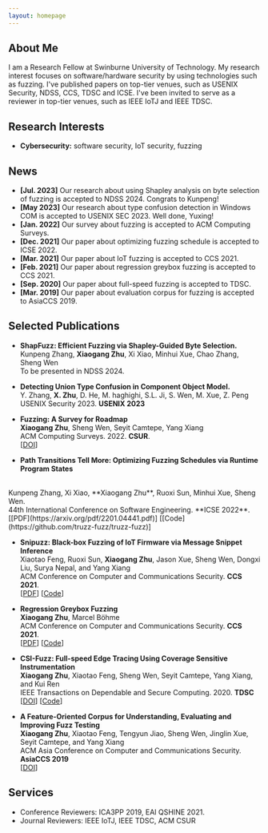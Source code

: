 ```yaml
---
layout: homepage
---
```


## About Me

I am a Research Fellow at Swinburne University of Technology. My research interest focuses on software/hardware security by using technologies such as fuzzing. I've published papers on top-tier venues, such as USENIX Security, NDSS, CCS, TDSC and ICSE. I've been invited to serve as a reviewer in top-tier venues, such as IEEE IoTJ and IEEE TDSC.

## Research Interests

- **Cybersecurity:** software security, IoT security, fuzzing
<!-- - **Machine Learning:** meta-learning, incremental learning, transfer learning -->

## News

- **[Jul. 2023]** Our research about using Shapley analysis on byte selection of fuzzing is accepted to NDSS 2024. Congrats to Kunpeng!
- **[May 2023]** Our research about type confusion detection in Windows COM is accepted to USENIX SEC 2023. Well done, Yuxing!
- **[Jan. 2022]** Our survey about fuzzing is accepted to ACM Computing Surveys.
- **[Dec. 2021]** Our paper about optimizing fuzzing schedule is accepted to ICSE 2022.
- **[Mar. 2021]** Our paper about IoT fuzzing is accepted to CCS 2021.
- **[Feb. 2021]** Our paper about regression greybox fuzzing is accepted to CCS 2021.
- **[Sep. 2020]** Our paper about full-speed fuzzing is accepted to TDSC.
- **[Mar. 2019]** Our paper about evaluation corpus for fuzzing is accepted to AsiaCCS 2019.

## Selected Publications
- **ShapFuzz: Efficient Fuzzing via Shapley-Guided Byte Selection.**
  <br>
  Kunpeng Zhang, **Xiaogang Zhu**, Xi Xiao, Minhui Xue, Chao Zhang, Sheng Wen
  <br>
  To be presented in NDSS 2024.
  <br>

- **Detecting Union Type Confusion in Component Object Model.**
  <br>
  Y. Zhang, **X. Zhu**, D. He, M. haghighi, S.L. Ji, S. Wen, M. Xue, Z. Peng
  <br>
  USENIX Security 2023. **USENIX 2023**
  <br>

- **Fuzzing: A Survey for Roadmap**
  <br>
  **Xiaogang Zhu**, Sheng Wen, Seyit Camtepe, Yang Xiang
  <br>
  ACM Computing Surveys. 2022. **CSUR**.
  <br>
  [[DOI](https://doi.org/10.1145/3512345)]
  <!-- <strong><i style="color:#e74d3c">Oral Presentation</i></strong> -->

- **Path Transitions Tell More: Optimizing Fuzzing Schedules via Runtime Program States**
<br>
Kunpeng Zhang, Xi Xiao, **Xiaogang Zhu**, Ruoxi Sun, Minhui Xue, Sheng Wen.
<br>
44th International Conference on Software Engineering. **ICSE 2022**.
<br>
[[PDF](https://arxiv.org/pdf/2201.04441.pdf)] [[Code](https://github.com/truzz-fuzz/truzz-fuzz)]

- **Snipuzz: Black-box Fuzzing of IoT Firmware via Message Snippet Inference**
  <br>
  Xiaotao Feng, Ruoxi Sun, **Xiaogang Zhu**, Jason Xue, Sheng Wen, Dongxi Liu, Surya Nepal, and Yang Xiang
  <br>
  ACM Conference on Computer and Communications Security. **CCS 2021**.
  <br>
  [[PDF](https://arxiv.org/pdf/2105.05445.pdf)] [[Code](https://github.com/XtEsco/Snipuzz)]

- **Regression Greybox Fuzzing**
  <br>
  **Xiaogang Zhu**, Marcel B&ouml;hme
  <br>
  ACM Conference on Computer and Communications Security. **CCS 2021**.
  <br>
  [[PDF](https://mboehme.github.io/paper/CCS21.pdff)] [[Code](https://github.com/aflchurn/aflchurn)] 

- **CSI-Fuzz: Full-speed Edge Tracing Using Coverage Sensitive Instrumentation**
  <br>
  **Xiaogang Zhu**, Xiaotao Feng, Sheng Wen, Seyit Camtepe, Yang Xiang, and Kui Ren
  <br>
  IEEE Transactions on Dependable and Secure Computing. 2020. **TDSC**
  <br>
  [[DOI](https://doi.org/10.1109/TDSC.2020.3008826)] [[Code](https://github.com/RosenZhu/csi-afl)]

- **A Feature-Oriented Corpus for Understanding, Evaluating and Improving Fuzz Testing**
  <br>
  **Xiaogang Zhu**, Xiaotao Feng, Tengyun Jiao, Sheng Wen, Jinglin Xue, Seyit Camtepe, and Yang Xiang
  <br>
  ACM Asia Conference on Computer and Communications Security. **AsiaCCS 2019**
  <br>
  [[DOI](https://doi.org/10.1145/3321705.3329845)]
  

## Services

- Conference Reviewers: ICA3PP 2019, EAI QSHINE 2021.
- Journal Reviewers: IEEE IoTJ, IEEE TDSC, ACM CSUR
